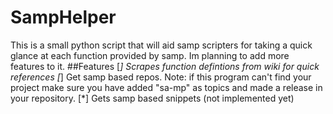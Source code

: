 # SampHelper
This is a small python script that will aid samp scripters for taking a quick glance at each function provided by samp.
Im planning to add more features to it.
##Features
[*] Scrapes function defintions from wiki for quick references
[*] Get samp based repos. 
Note: if this program can't find your project make sure you have added "sa-mp" as topics and made a release in your repository.
[*] Gets samp based snippets (not implemented yet)
